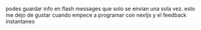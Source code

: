 podes guardar info en flash messages que solo se envian una sola vez. esto me dejo de gustar cuando empece a programar con nextjs y el feedback instantaneo

